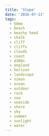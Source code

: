 ```yaml
---
title: 'Slope'
date: '2016-07-13'
tags:
  - 50mm
  - beach
  - beachy head
  - chalk
  - cliff
  - cliffs
  - clouds
  - coast
  - d300s
  - england
  - horizon
  - landscape
  - nikon
  - ocean
  - outdoor
  - rock
  - sea
  - seaside
  - shore
  - sky
  - summer
  - sunlight
  - water
---
```

